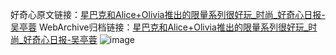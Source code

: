 好奇心原文链接：[星巴克和Alice+Olivia推出的限量系列很好玩_时尚_好奇心日报-吴亭蓉](https://www.qdaily.com/articles/4980.html)
WebArchive归档链接：[星巴克和Alice+Olivia推出的限量系列很好玩_时尚_好奇心日报-吴亭蓉](http://web.archive.org/web/20190623163524/https://www.qdaily.com/articles/4980.html)
![image](http://ww3.sinaimg.cn/large/007d5XDply1g3wcjbjheij30u04t27wh)